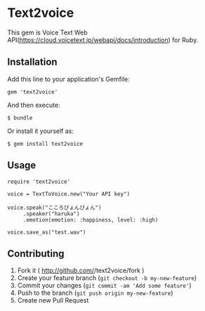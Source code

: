 # Text2voice

This gem is Voice Text Web API(https://cloud.voicetext.jp/webapi/docs/introduction) for Ruby.

## Installation

Add this line to your application's Gemfile:

    gem 'text2voice'

And then execute:

    $ bundle

Or install it yourself as:

    $ gem install text2voice

## Usage

    require 'text2voice'

    voice = TextToVoice.new("Your API key")

    voice.speak("こころぴょんぴょん")
         .speaker("haruka")
         .emotion(emotion: :happiness, level: :high)

    voice.save_as("test.wav")

## Contributing

1. Fork it ( http://github.com/<my-github-username>/text2voice/fork )
2. Create your feature branch (`git checkout -b my-new-feature`)
3. Commit your changes (`git commit -am 'Add some feature'`)
4. Push to the branch (`git push origin my-new-feature`)
5. Create new Pull Request
